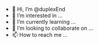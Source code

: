 - 👋 Hi, I’m @duplexEnd
- 👀 I’m interested in ...
- 🌱 I’m currently learning ...
- 💞️ I’m looking to collaborate on ...
- 📫 How to reach me ...

<!---
duplexEnd/duplexEnd is a ✨ special ✨ repository because its `README.md` (this file) appears on your GitHub profile.
You can click the Preview link to take a look at your changes.
--->

